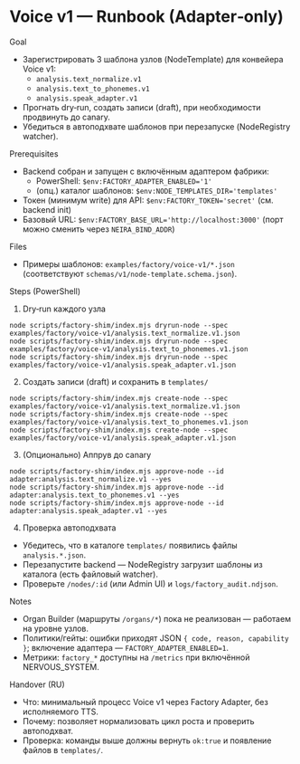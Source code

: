 <!-- neira:meta
id: NEI-20250831-voice-v1-runbook
intent: docs
summary: Пошаговый запуск Voice v1 через Factory Adapter: dry-run → create → approve, автоподхват шаблонов, проверки.
-->

# Voice v1 — Runbook (Adapter‑only)

Goal

- Зарегистрировать 3 шаблона узлов (NodeTemplate) для конвейера Voice v1:
  - `analysis.text_normalize.v1`
  - `analysis.text_to_phonemes.v1`
  - `analysis.speak_adapter.v1`
- Прогнать dry‑run, создать записи (draft), при необходимости продвинуть до canary.
- Убедиться в автоподхвате шаблонов при перезапуске (NodeRegistry watcher).

Prerequisites

- Backend собран и запущен с включённым адаптером фабрики:
  - PowerShell: `$env:FACTORY_ADAPTER_ENABLED='1'`
  - (опц.) каталог шаблонов: `$env:NODE_TEMPLATES_DIR='templates'`
- Токен (минимум write) для API: `$env:FACTORY_TOKEN='secret'` (см. backend init)
- Базовый URL: `$env:FACTORY_BASE_URL='http://localhost:3000'` (порт можно сменить через `NEIRA_BIND_ADDR`)

Files

- Примеры шаблонов: `examples/factory/voice-v1/*.json` (соответствуют `schemas/v1/node-template.schema.json`).

Steps (PowerShell)

1. Dry‑run каждого узла

```
node scripts/factory-shim/index.mjs dryrun-node --spec examples/factory/voice-v1/analysis.text_normalize.v1.json
node scripts/factory-shim/index.mjs dryrun-node --spec examples/factory/voice-v1/analysis.text_to_phonemes.v1.json
node scripts/factory-shim/index.mjs dryrun-node --spec examples/factory/voice-v1/analysis.speak_adapter.v1.json
```

2. Создать записи (draft) и сохранить в `templates/`

```
node scripts/factory-shim/index.mjs create-node --spec examples/factory/voice-v1/analysis.text_normalize.v1.json
node scripts/factory-shim/index.mjs create-node --spec examples/factory/voice-v1/analysis.text_to_phonemes.v1.json
node scripts/factory-shim/index.mjs create-node --spec examples/factory/voice-v1/analysis.speak_adapter.v1.json
```

3. (Опционально) Аппрув до canary

```
node scripts/factory-shim/index.mjs approve-node --id adapter:analysis.text_normalize.v1 --yes
node scripts/factory-shim/index.mjs approve-node --id adapter:analysis.text_to_phonemes.v1 --yes
node scripts/factory-shim/index.mjs approve-node --id adapter:analysis.speak_adapter.v1 --yes
```

4. Проверка автоподхвата

- Убедитесь, что в каталоге `templates/` появились файлы `analysis.*.json`.
- Перезапустите backend — NodeRegistry загрузит шаблоны из каталога (есть файловый watcher).
- Проверьте `/nodes/:id` (или Admin UI) и `logs/factory_audit.ndjson`.

Notes

- Organ Builder (маршруты `/organs/*`) пока не реализован — работаем на уровне узлов.
- Политики/гейты: ошибки приходят JSON `{ code, reason, capability }`; включение адаптера — `FACTORY_ADAPTER_ENABLED=1`.
- Метрики: `factory_*` доступны на `/metrics` при включённой NERVOUS_SYSTEM.

Handover (RU)

- Что: минимальный процесс Voice v1 через Factory Adapter, без исполняемого TTS.
- Почему: позволяет нормализовать цикл роста и проверить автоподхват.
- Проверка: команды выше должны вернуть `ok:true` и появление файлов в `templates/`.

